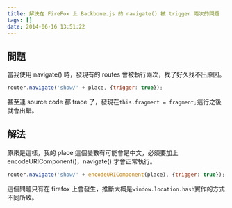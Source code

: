 ```yaml
---
title: 解決在 FireFox 上 Backbone.js 的 navigate() 被 trigger 兩次的問題
tags: []
date: 2014-06-16 13:51:22
---
```


## 問題

當我使用 navigate() 時，發現有的 routes 會被執行兩次，找了好久找不出原因。


```javascript
router.navigate('show/' + place, {trigger: true});
```

甚至連 source code 都 trace 了，發現在`this.fragment = fragment;`這行之後就會出錯。

## 解法

原來是這樣，我的 place 這個變數有可能會是中文，必須要加上 encodeURIComponent()，navigate() 才會正常執行。

```javascript
router.navigate('show/' + encodeURIComponent(place), {trigger: true});
```

這個問題只有在 firefox 上會發生，推斷大概是`window.location.hash`實作的方式不同所致。
